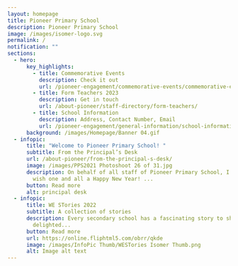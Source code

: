 ```yaml
---
layout: homepage
title: Pioneer Primary School
description: Pioneer Primary School
image: /images/isomer-logo.svg
permalink: /
notification: ""
sections:
  - hero:
      key_highlights:
        - title: Commemorative Events
          description: Check it out
          url: /pioneer-engagement/commemorative-events/commemorative-events/
        - title: Form Teachers 2023
          description: Get in touch
          url: /about-pioneer/staff-directory/form-teachers/
        - title: School Information
          description: Address, Contact Number, Email
          url: /pioneer-engagement/general-information/school-information/
      background: /images/Homepage/Banner 04.gif
  - infopic:
      title: "Welcome to Pioneer Primary School! "
      subtitle: From the Principal’s Desk
      url: /about-pioneer/from-the-principal-s-desk/
      image: /images/PPS2021 Photoshoot 26 of 31.jpg
      description: On behalf of all staff of Pioneer Primary School, I would like to
        wish one and all a Happy New Year! ...
      button: Read more
      alt: principal desk
  - infopic:
      title: WE STories 2022
      subtitle: A collection of stories
      description: Every secondary school has a fascinating story to share. May you be
        delighted...
      button: Read more
      url: https://online.fliphtml5.com/obrr/qkde
      image: /images/InfoPic Thumb/WESTories Isomer Thumb.png
      alt: Image alt text
---
```

